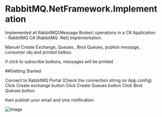 # RabbitMQ.NetFramework.Implementation
Implemented all RabbitMQ(Message Broker) operations in a C# Application - RabbitMQ C# [RabbitMQ .Net] Implementation.

Manuel Create Exchange, Queues , Bind Queues, publish message, consumer obj and printed listbox. 

if click to subscribe buttons, messages will be printed

##Getting Started

Connect to RabbitMQ Portal (Check the connection string on App.config)
Click Create exchange button
Click Create Queues button
Click Bind Queues button

then publish your email and sms notification

![image](https://user-images.githubusercontent.com/58530739/195125953-df9ddca8-4e17-4a0e-af9c-5b408d4f1129.png)

